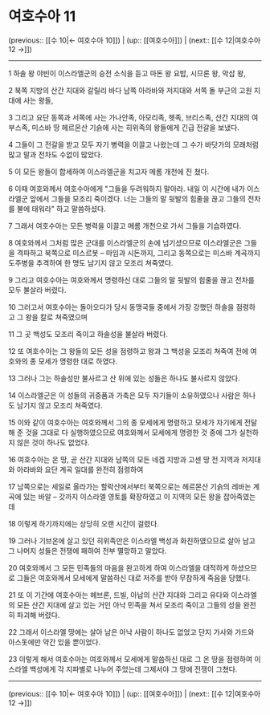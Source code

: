 # 여호수아 11

(previous:: [[수 10|← 여호수아 10]]) | (up:: [[여호수아]]) | (next:: [[수 12|여호수아 12 →]])

***




1 
하솔 왕 야빈이 이스라엘군의 승전 소식을 듣고 마돈 왕 요밥, 시므론 왕, 악삽 왕, 



2 
북쪽 지방의 산간 지대와 갈릴리 바다 남쪽 아라바와 저지대와 서쪽 돌 부근의 고원 지대에 사는 왕들, 



3 
그리고 요단 동쪽과 서쪽에 사는 가나안족, 아모리족, 헷족, 브리스족, 산간 지대의 여부스족, 미스바 땅 헤르몬산 기슭에 사는 히위족의 왕들에게 긴급 전갈을 보냈다. 



4 
그들이 그 전갈을 받고 모두 자기 병력을 이끌고 나왔는데 그 수가 바닷가의 모래처럼 많고 말과 전차도 수없이 많았다. 



5 
이 모든 왕들이 합세하여 이스라엘군을 치고자 메롬 개천에 진 쳤다. 



6 
이때 여호와께서 여호수아에게 "그들을 두려워하지 말아라. 내일 이 시간에 내가 이스라엘군 앞에서 그들을 모조리 죽이겠다. 너는 그들의 말 뒷발의 힘줄을 끊고 그들의 전차를 불에 태워라" 하고 말씀하셨다. 



7 
그래서 여호수아는 모든 병력을 이끌고 메롬 개천으로 가서 그들을 기습하였다. 



8 
여호와께서 그처럼 많은 군대를 이스라엘군의 손에 넘기셨으므로 이스라엘군은 그들을 격파하고 북쪽으로 미스르봇 – 마임과 시돈까지, 그리고 동쪽으로는 미스바 계곡까지 도주병을 추격하여 한 명도 남기지 않고 모조리 쳐죽였다. 



9 
그리고 여호수아는 여호와께서 명령하신 대로 그들의 말 뒷발의 힘줄을 끊고 전차를 모두 불살라 버렸다. 



10 
그러고서 여호수아는 돌아오다가 당시 동맹국들 중에서 가장 강했던 하솔을 점령하고 그 왕을 칼로 쳐죽였으며 



11 
그 곳 백성도 모조리 죽이고 하솔성을 불살라 버렸다. 



12 
또 여호수아는 그 왕들의 모든 성을 점령하고 왕과 그 백성을 모조리 쳐죽여 전에 여호와의 종 모세가 명령한 대로 하였다. 



13 
그러나 그는 하솔성만 불사르고 산 위에 있는 성들은 하나도 불사르지 않았다. 



14 
이스라엘군은 이 성들의 귀중품과 가축은 모두 자기들이 소유하였으나 사람은 하나도 남기지 않고 모조리 쳐죽였다. 



15 
이와 같이 여호수아는 여호와께서 그의 종 모세에게 명령하고 모세가 자기에게 전달해 준 것을 그대로 다 실행하였으므로 여호와께서 모세에게 명령한 것 중에 그가 실천하지 않은 것이 하나도 없었다. 



16 
여호수아는 온 땅, 곧 산간 지대와 남쪽의 모든 네겝 지방과 고센 땅 전 지역과 저지대와 아라바와 요단 계곡 일대를 완전히 점령하여 



17 
남쪽으로는 세일로 올라가는 할락산에서부터 북쪽으로는 헤르몬산 기슭의 레바논 계곡에 있는 바알 – 갓까지 이스라엘 영토를 확장하였고 이 지역의 모든 왕을 잡아죽였는데 



18 
이렇게 하기까지에는 상당히 오랜 시간이 걸렸다. 



19 
그러나 기브온에 살고 있던 히위족만은 이스라엘 백성과 화친하였으므로 살아 남고 그 나머지 성들은 전쟁에 패하여 전부 멸망하고 말았다. 



20 
여호와께서 그 모든 민족들의 마음을 완고하게 하여 이스라엘을 대적하게 하셨으므로 그들은 여호와께서 모세에게 말씀하신 대로 저주를 받아 무참하게 죽음을 당했다. 



21 
또 이 기간에 여호수아는 헤브론, 드빌, 아납의 산간 지대와 그리고 유다와 이스라엘의 모든 산간 지대에 살고 있는 거인 아낙 민족을 쳐서 모조리 죽이고 그들의 성을 완전히 파괴해 버렸다. 



22 
그래서 이스라엘 땅에는 살아 남은 아낙 사람이 하나도 없었고 단지 가사와 가드와 아스돗에만 약간 있을 뿐이었다. 



23 
이렇게 해서 여호수아는 여호와께서 모세에게 말씀하신 대로 그 온 땅을 점령하여 이스라엘 백성에게 각 지파별로 나누어 주었는데 그제서야 그 땅에 전쟁이 그쳤다.

***

(previous:: [[수 10|← 여호수아 10]]) | (up:: [[여호수아]]) | (next:: [[수 12|여호수아 12 →]])
